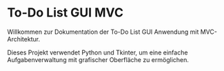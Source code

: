 # To-Do List GUI MVC

Willkommen zur Dokumentation der To-Do List GUI Anwendung mit MVC-Architektur.

Dieses Projekt verwendet Python und Tkinter, um eine einfache Aufgabenverwaltung mit grafischer Oberfläche zu ermöglichen.
